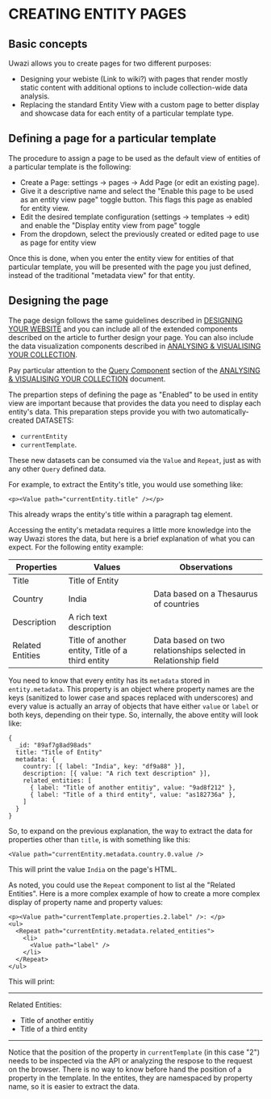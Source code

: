 # CREATING ENTITY PAGES

## Basic concepts

Uwazi allows you to create pages for two different purposes:

- Designing your webiste (Link to wiki?) with pages that render mostly static content with additional options to include collection-wide data analysis.
- Replacing the standard Entity View with a custom page to better display and showcase data for each entity of a particular template type.

## Defining a page for a particular template

The procedure to assign a page to be used as the default view of entities of a particular template is the following:

- Create a Page: settings -> pages -> Add Page (or edit an existing page).
- Give it a descriptive name and select the "Enable this page to be used as an entity view page" toggle button. This flags this page as enabled for entity view.
- Edit the desired template configuration (settings -> templates -> edit) and enable the "Display entity view from page" toggle
- From the dropdown, select the previously created or edited page to use as page for entity view

Once this is done, when you enter the entity view for entities of that particular template, you will be presented with the page you just defined, instead of the traditional "metadata view" for that entity.

## Designing the page

The page design follows the same guidelines described in [DESIGNING YOUR WEBSITE](https://uwazi.readthedocs.io/en/latest/admin-docs/designing-your-website.html#designing-your-website) and you can include all of the extended components described on the article to further design your page. You can also include the data visualization components described in [ANALYSING & VISUALISING YOUR COLLECTION](https://uwazi.readthedocs.io/en/latest/admin-docs/analysing-and-visualising-your-collection.html#analysing-visualising-your-collection).

Pay particular attention to the [Query Component](https://uwazi.readthedocs.io/en/latest/admin-docs/analysing-and-visualising-your-collection.html#query-component) section of the [ANALYSING & VISUALISING YOUR COLLECTION](https://uwazi.readthedocs.io/en/latest/admin-docs/analysing-and-visualising-your-collection.html#analysing-visualising-your-collection) document.

The prepartion steps of defining the page as "Enabled" to be used in entity view are important because that provides the data you need to display each entity's data. This preparation steps provide you with two automatically-created DATASETS:

- `currentEntity`
- `currentTemplate`.

These new datasets can be consumed via the `Value` and `Repeat`, just as with any other `Query` defined data.

For example, to extract the Entity's title, you would use something like:

```
<p><Value path="currentEntity.title" /></p>
```

This already wraps the entity's title within a paragraph tag element.

Accessing the entity's metadata requires a little more knowledge into the way Uwazi stores the data, but here is a brief explanation of what you can expect. For the following entity example:

| Properties       | Values                                           | Observations                                                   |
| ---------------- | ------------------------------------------------ | -------------------------------------------------------------- |
| Title            | Title of Entity                                  |                                                                |
| Country          | India                                            | Data based on a Thesaurus of countries                         |
| Description      | A rich text description                          |                                                                |
| Related Entities | Title of another entity, Title of a third entity | Data based on two relationships selected in Relationship field |

You need to know that every entity has its `metadata` stored in `entity.metadata`. This property is an object where property names are the keys (sanitized to lower case and spaces replaced with underscores) and every value is actually an array of objects that have either `value` or `label` or both keys, depending on their type. So, internally, the above entity will look like:

```
{
  _id: "89af7g8ad98ads"
  title: "Title of Entity"
  metadata: {
    country: [{ label: "India", key: "df9a88" }],
    description: [{ value: "A rich text description" }],
    related_entities: [
      { label: "Title of another entitiy", value: "9ad8f212" },
      { label: "Title of a third entity", value: "as182736a" },
    ]
  }
}
```

So, to expand on the previous explanation, the way to extract the data for properties other than `title`, is with something like this:

```
<Value path="currentEntity.metadata.country.0.value />
```

This will print the value `India` on the page's HTML.

As noted, you could use the `Repeat` component to list al the "Related Entities". Here is a more complex example of how to create a more complex display of property name and property values:

```
<p><Value path="currentTemplate.properties.2.label" />: </p>
<ul>
  <Repeat path="currentEntity.metadata.related_entities">
    <li>
      <Value path="label" />
    </li>
  </Repeat>
</ul>
```

This will print:

---

Related Entities:

- Title of another entitiy
- Title of a third entity

---

Notice that the position of the property in `currentTemplate` (in this case "2") needs to be inspected via the API or analyzing the respose to the request on the browser. There is no way to know before hand the position of a property in the template. In the entites, they are namespaced by property name, so it is easier to extract the data.
